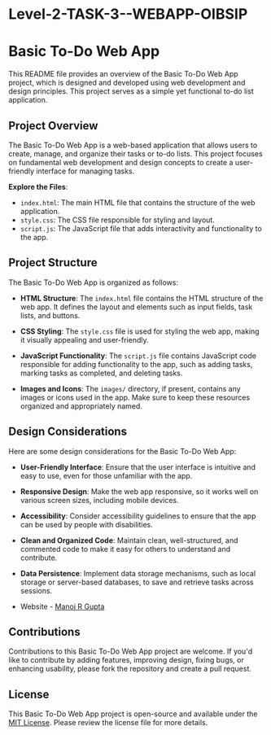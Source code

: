 # Level-2-TASK-3--WEBAPP-OIBSIP

# Basic To-Do Web App

This README file provides an overview of the Basic To-Do Web App project, which is designed and developed using web development and design principles. This project serves as a simple yet functional to-do list application.

## Project Overview

The Basic To-Do Web App is a web-based application that allows users to create, manage, and organize their tasks or to-do lists. This project focuses on fundamental web development and design concepts to create a user-friendly interface for managing tasks.


**Explore the Files**:
   - `index.html`: The main HTML file that contains the structure of the web application.
   - `style.css`: The CSS file responsible for styling and layout.
   - `script.js`: The JavaScript file that adds interactivity and functionality to the app.


## Project Structure

The Basic To-Do Web App is organized as follows:

- **HTML Structure**: The `index.html` file contains the HTML structure of the web app. It defines the layout and elements such as input fields, task lists, and buttons.

- **CSS Styling**: The `style.css` file is used for styling the web app, making it visually appealing and user-friendly.

- **JavaScript Functionality**: The `script.js` file contains JavaScript code responsible for adding functionality to the app, such as adding tasks, marking tasks as completed, and deleting tasks.

- **Images and Icons**: The `images/` directory, if present, contains any images or icons used in the app. Make sure to keep these resources organized and appropriately named.

## Design Considerations

Here are some design considerations for the Basic To-Do Web App:

- **User-Friendly Interface**: Ensure that the user interface is intuitive and easy to use, even for those unfamiliar with the app.

- **Responsive Design**: Make the web app responsive, so it works well on various screen sizes, including mobile devices.

- **Accessibility**: Consider accessibility guidelines to ensure that the app can be used by people with disabilities.

- **Clean and Organized Code**: Maintain clean, well-structured, and commented code to make it easy for others to understand and contribute.

- **Data Persistence**: Implement data storage mechanisms, such as local storage or server-based databases, to save and retrieve tasks across sessions.

- Website - [Manoj R Gupta](https://manoj-gupta-profile.vercel.app/)

## Contributions

Contributions to this Basic To-Do Web App project are welcome. If you'd like to contribute by adding features, improving design, fixing bugs, or enhancing usability, please fork the repository and create a pull request.

## License

This Basic To-Do Web App project is open-source and available under the [MIT License](LICENSE). Please review the license file for more details.
